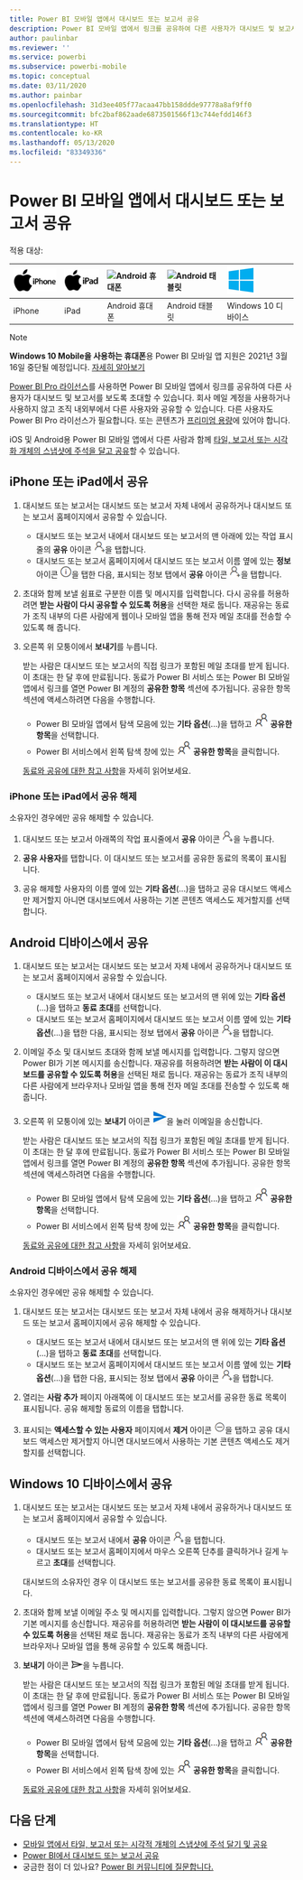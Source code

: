```yaml
---
title: Power BI 모바일 앱에서 대시보드 또는 보고서 공유
description: Power BI 모바일 앱에서 링크를 공유하여 다른 사용자가 대시보드 및 보고서를 보도록 초대하세요. 방법을 알아봅니다.
author: paulinbar
ms.reviewer: ''
ms.service: powerbi
ms.subservice: powerbi-mobile
ms.topic: conceptual
ms.date: 03/11/2020
ms.author: painbar
ms.openlocfilehash: 31d3ee405f77acaa47bb158ddde97778a8af9ff0
ms.sourcegitcommit: bfc2baf862aade6873501566f13c744efdd146f3
ms.translationtype: HT
ms.contentlocale: ko-KR
ms.lasthandoff: 05/13/2020
ms.locfileid: "83349336"
---
```

# <a name="share-a-dashboard-or-report-from-the-power-bi-mobile-apps"></a>Power BI 모바일 앱에서 대시보드 또는 보고서 공유
적용 대상:

| ![iPhone](./media/mobile-share-dashboard-from-the-mobile-apps/iphone-logo-50-px.png) | ![iPad](./media/mobile-share-dashboard-from-the-mobile-apps/ipad-logo-50-px.png) | ![Android 휴대폰](./media/mobile-share-dashboard-from-the-mobile-apps/android-phone-logo-50-px.png) | ![Android 태블릿](./media/mobile-share-dashboard-from-the-mobile-apps/android-tablet-logo-50-px.png) | ![Windows 10](./media/mobile-share-dashboard-from-the-mobile-apps/win-10-logo-50-px.png) |
|:--- |:--- |:--- |:--- |:--- |
| iPhone |iPad |Android 휴대폰 |Android 태블릿 |Windows 10 디바이스 |

>[!NOTE]
>**Windows 10 Mobile을 사용하는 휴대폰**용 Power BI 모바일 앱 지원은 2021년 3월 16일 중단될 예정입니다. [자세히 알아보기](https://go.microsoft.com/fwlink/?linkid=2121400)

[Power BI Pro 라이선스](../../fundamentals/service-features-license-type.md)를 사용하면 Power BI 모바일 앱에서 링크를 공유하여 다른 사용자가 대시보드 및 보고서를 보도록 초대할 수 있습니다. 회사 메일 계정을 사용하거나 사용하지 않고 조직 내외부에서 다른 사용자와 공유할 수 있습니다. 다른 사용자도 Power BI Pro 라이선스가 필요합니다. 또는 콘텐츠가 [프리미엄 용량](../../admin/service-premium-what-is.md)에 있어야 합니다.

iOS 및 Android용 Power BI 모바일 앱에서 다른 사람과 함께 [타일, 보고서 또는 시각화 개체의 스냅샷에 주석을 달고 공유](mobile-annotate-and-share-a-tile-from-the-mobile-apps.md)할 수 있습니다. 

## <a name="share-from-your-iphone-or-ipad"></a>iPhone 또는 iPad에서 공유

1. 대시보드 또는 보고서는 대시보드 또는 보고서 자체 내에서 공유하거나 대시보드 또는 보고서 홈페이지에서 공유할 수 있습니다.
    *  대시보드 또는 보고서 내에서 대시보드 또는 보고서의 맨 아래에 있는 작업 표시줄의 **공유** 아이콘 ![초대 아이콘](././media/mobile-share-dashboard-from-the-mobile-apps/power-bi-android-invite-icon-ss.png)을 탭합니다.
    *  대시보드 또는 보고서 홈페이지에서 대시보드 또는 보고서 이름 옆에 있는 **정보** 아이콘 ![기타 정보](./media/mobile-share-dashboard-from-the-mobile-apps/power-bi-more-info-icon.png)을 탭한 다음, 표시되는 정보 탭에서 **공유** 아이콘 ![초대 아이콘](./media/mobile-share-dashboard-from-the-mobile-apps/power-bi-android-invite-icon-ss.png)을 탭합니다.
2. 초대와 함께 보낼 쉼표로 구분한 이름 및 메시지를 입력합니다. 다시 공유를 허용하려면 **받는 사람이 다시 공유할 수 있도록 허용**을 선택한 채로 둡니다. 재공유는 동료가 조직 내부의 다른 사람에게 웹이나 모바일 앱을 통해 전자 메일 초대를 전송할 수 있도록 해 줍니다.
3. 오른쪽 위 모퉁이에서 **보내기**를 누릅니다.
   
   받는 사람은 대시보드 또는 보고서의 직접 링크가 포함된 메일 초대를 받게 됩니다. 이 초대는 한 달 후에 만료됩니다. 동료가 Power BI 서비스 또는 Power BI 모바일 앱에서 링크를 열면 Power BI 계정의 **공유한 항목** 섹션에 추가됩니다. 공유한 항목 섹션에 액세스하려면 다음을 수행합니다.
   
   * Power BI 모바일 앱에서 탐색 모음에 있는 **기타 옵션**(...)을 탭하고 ![공유한 항목](./././media/mobile-share-dashboard-from-the-mobile-apps/power-bi-shared-with-me-icon.png) **공유한 항목**을 선택합니다.
   * Power BI 서비스에서 왼쪽 탐색 창에 있는 ![공유한 항목](./././media/mobile-share-dashboard-from-the-mobile-apps/power-bi-shared-with-me-icon.png) **공유한 항목**을 클릭합니다.
   
   [동료와 공유에 대한 참고 사항](../../collaborate-share/service-share-dashboards.md)을 자세히 읽어보세요.

### <a name="unshare-from-your-iphone-or-ipad"></a>iPhone 또는 iPad에서 공유 해제
소유자인 경우에만 공유 해제할 수 있습니다.

1. 대시보드 또는 보고서 아래쪽의 작업 표시줄에서 **공유** 아이콘 ![공유 아이콘](././media/mobile-share-dashboard-from-the-mobile-apps/power-bi-android-invite-icon-ss.png)을 누릅니다.
2. **공유 사용자**를 탭합니다. 이 대시보드 또는 보고서를 공유한 동료의 목록이 표시됩니다.

3. 공유 해제할 사용자의 이름 옆에 있는 **기타 옵션**(...)을 탭하고 공유 대시보드 액세스만 제거할지 아니면 대시보드에서 사용하는 기본 콘텐츠 액세스도 제거할지를 선택합니다.



## <a name="share-from-your-android-device"></a>Android 디바이스에서 공유
1. 대시보드 또는 보고서는 대시보드 또는 보고서 자체 내에서 공유하거나 대시보드 또는 보고서 홈페이지에서 공유할 수 있습니다.
    *  대시보드 또는 보고서 내에서 대시보드 또는 보고서의 맨 위에 있는 **기타 옵션**(...)을 탭하고 **동료 초대**를 선택합니다.
    *  대시보드 또는 보고서 홈페이지에서 대시보드 또는 보고서 이름 옆에 있는 **기타 옵션**(...)을 탭한 다음, 표시되는 정보 탭에서 **공유** 아이콘 ![초대 아이콘](./media/mobile-share-dashboard-from-the-mobile-apps/power-bi-android-invite-icon-ss.png)을 탭합니다.
 
2. 이메일 주소 및 대시보드 초대와 함께 보낼 메시지를 입력합니다. 그렇지 않으면 Power BI가 기본 메시지를 송신합니다. 재공유를 허용하려면 **받는 사람이 이 대시보드를 공유할 수 있도록 허용**을 선택된 채로 둡니다. 재공유는 동료가 조직 내부의 다른 사람에게 브라우저나 모바일 앱을 통해 전자 메일 초대를 전송할 수 있도록 해줍니다.
   
3. 오른쪽 위 모퉁이에 있는 **보내기** 아이콘 ![보내기 아이콘](./media/mobile-share-dashboard-from-the-mobile-apps/power-bi-android-send-icon.png)을 눌러 이메일을 송신합니다.
   
    받는 사람은 대시보드 또는 보고서의 직접 링크가 포함된 메일 초대를 받게 됩니다. 이 초대는 한 달 후에 만료됩니다. 동료가 Power BI 서비스 또는 Power BI 모바일 앱에서 링크를 열면 Power BI 계정의 **공유한 항목** 섹션에 추가됩니다. 공유한 항목 섹션에 액세스하려면 다음을 수행합니다.
   * Power BI 모바일 앱에서 탐색 모음에 있는 **기타 옵션**(...)을 탭하고 ![공유한 항목](./././media/mobile-share-dashboard-from-the-mobile-apps/power-bi-shared-with-me-icon.png) **공유한 항목**을 선택합니다.
   * Power BI 서비스에서 왼쪽 탐색 창에 있는 ![공유한 항목](./././media/mobile-share-dashboard-from-the-mobile-apps/power-bi-shared-with-me-icon.png) **공유한 항목**을 클릭합니다.
   
   [동료와 공유에 대한 참고 사항](../../collaborate-share/service-share-dashboards.md)을 자세히 읽어보세요.


### <a name="unshare-from-your-android-device"></a>Android 디바이스에서 공유 해제
소유자인 경우에만 공유 해제할 수 있습니다.

1. 대시보드 또는 보고서는 대시보드 또는 보고서 자체 내에서 공유 해제하거나 대시보드 또는 보고서 홈페이지에서 공유 해제할 수 있습니다.
    *  대시보드 또는 보고서 내에서 대시보드 또는 보고서의 맨 위에 있는 **기타 옵션**(...)을 탭하고 **동료 초대**를 선택합니다.
    *  대시보드 또는 보고서 홈페이지에서 대시보드 또는 보고서 이름 옆에 있는 **기타 옵션**(...)을 탭한 다음, 표시되는 정보 탭에서 **공유** 아이콘 ![초대 아이콘](./media/mobile-share-dashboard-from-the-mobile-apps/power-bi-android-invite-icon-ss.png)을 탭합니다.

2. 열리는 **사람 추가** 페이지 아래쪽에 이 대시보드 또는 보고서를 공유한 동료 목록이 표시됩니다. 공유 해제할 동료의 이름을 탭합니다.
3. 표시되는 **액세스할 수 있는 사용자** 페이지에서 **제거** 아이콘 ![제거 아이콘](./media/mobile-share-dashboard-from-the-mobile-apps/power-bi-android-remove-icon.png)을 탭하고 공유 대시보드 액세스만 제거할지 아니면 대시보드에서 사용하는 기본 콘텐츠 액세스도 제거할지를 선택합니다.

## <a name="share-from-your-windows-10-device"></a>Windows 10 디바이스에서 공유

1. 대시보드 또는 보고서는 대시보드 또는 보고서 자체 내에서 공유하거나 대시보드 또는 보고서 홈페이지에서 공유할 수 있습니다.
    * 대시보드 또는 보고서 내에서 **공유** 아이콘 ![초대 아이콘](./media/mobile-share-dashboard-from-the-mobile-apps/power-bi-android-invite-icon-ss.png)을 탭합니다.
    * 대시보드 또는 보고서 홈페이지에서 마우스 오른쪽 단추를 클릭하거나 길게 누르고 **초대**를 선택합니다.
   
   대시보드의 소유자인 경우 이 대시보드 또는 보고서를 공유한 동료 목록이 표시됩니다.

2. 초대와 함께 보낼 이메일 주소 및 메시지를 입력합니다. 그렇지 않으면 Power BI가 기본 메시지를 송신합니다. 재공유를 허용하려면 **받는 사람이 이 대시보드를 공유할 수 있도록 허용**을 선택된 채로 둡니다. 재공유는 동료가 조직 내부의 다른 사람에게 브라우저나 모바일 앱을 통해 공유할 수 있도록 해줍니다.
   
3. **보내기** 아이콘 ![보내기 아이콘](./media/mobile-share-dashboard-from-the-mobile-apps/pbi_win10ph_sendicon.png)을 누릅니다.
   
    받는 사람은 대시보드 또는 보고서의 직접 링크가 포함된 메일 초대를 받게 됩니다. 이 초대는 한 달 후에 만료됩니다. 동료가 Power BI 서비스 또는 Power BI 모바일 앱에서 링크를 열면 Power BI 계정의 **공유한 항목** 섹션에 추가됩니다. 공유한 항목 섹션에 액세스하려면 다음을 수행합니다.
   
   * Power BI 모바일 앱에서 탐색 모음에 있는 **기타 옵션**(...)을 탭하고 ![공유한 항목](./././media/mobile-share-dashboard-from-the-mobile-apps/power-bi-shared-with-me-icon.png) **공유한 항목**을 선택합니다.
   * Power BI 서비스에서 왼쪽 탐색 창에 있는 ![공유한 항목](./././media/mobile-share-dashboard-from-the-mobile-apps/power-bi-shared-with-me-icon.png) **공유한 항목**을 클릭합니다.
   
   [동료와 공유에 대한 참고 사항](../../collaborate-share/service-share-dashboards.md)을 자세히 읽어보세요.

## <a name="next-steps"></a>다음 단계
* [모바일 앱에서 타일, 보고서 또는 시각적 개체의 스냅샷에 주석 달기 및 공유](mobile-annotate-and-share-a-tile-from-the-mobile-apps.md)
* [Power BI에서 대시보드 또는 보고서 공유](../../collaborate-share/service-share-dashboards.md)
* 궁금한 점이 더 있나요? [Power BI 커뮤니티에 질문합니다.](https://community.powerbi.com/)
